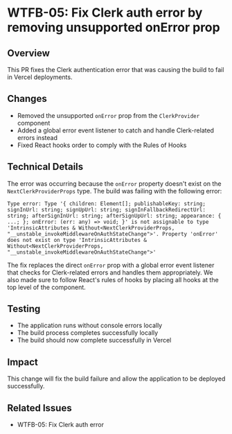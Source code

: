 # WTFB-05: Fix Clerk auth error by removing unsupported onError prop

## Overview
This PR fixes the Clerk authentication error that was causing the build to fail in Vercel deployments.

## Changes
- Removed the unsupported `onError` prop from the `ClerkProvider` component
- Added a global error event listener to catch and handle Clerk-related errors instead
- Fixed React hooks order to comply with the Rules of Hooks

## Technical Details
The error was occurring because the `onError` property doesn't exist on the `NextClerkProviderProps` type. The build was failing with the following error:

```
Type error: Type '{ children: Element[]; publishableKey: string; signInUrl: string; signUpUrl: string; signInFallbackRedirectUrl: string; afterSignInUrl: string; afterSignUpUrl: string; appearance: { ...; }; onError: (err: any) => void; }' is not assignable to type 'IntrinsicAttributes & Without<NextClerkProviderProps, "__unstable_invokeMiddlewareOnAuthStateChange">'. Property 'onError' does not exist on type 'IntrinsicAttributes & Without<NextClerkProviderProps, "__unstable_invokeMiddlewareOnAuthStateChange">'
```

The fix replaces the direct `onError` prop with a global error event listener that checks for Clerk-related errors and handles them appropriately. We also made sure to follow React's rules of hooks by placing all hooks at the top level of the component.

## Testing
- The application runs without console errors locally
- The build process completes successfully locally
- The build should now complete successfully in Vercel

## Impact
This change will fix the build failure and allow the application to be deployed successfully.

## Related Issues
- WTFB-05: Fix Clerk auth error
